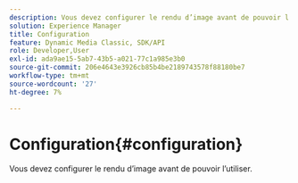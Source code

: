 ```yaml
---
description: Vous devez configurer le rendu d’image avant de pouvoir l’utiliser.
solution: Experience Manager
title: Configuration
feature: Dynamic Media Classic, SDK/API
role: Developer,User
exl-id: ada9ae15-5ab7-43b5-a021-77c1a985e3b0
source-git-commit: 206e4643e3926cb85b4be2189743578f88180be7
workflow-type: tm+mt
source-wordcount: '27'
ht-degree: 7%

---
```


# Configuration{#configuration}

Vous devez configurer le rendu d’image avant de pouvoir l’utiliser.
